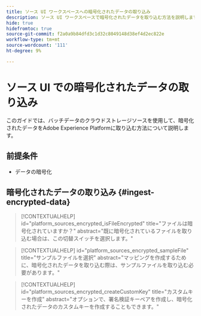 ```yaml
---
title: ソース UI ワークスペースへの暗号化されたデータの取り込み
description: ソース UI ワークスペースで暗号化されたデータを取り込む方法を説明します。
hide: true
hidefromtoc: true
source-git-commit: f2a0a9b84dfd3c1d32c8049148d38ef4d2ec822e
workflow-type: tm+mt
source-wordcount: '111'
ht-degree: 9%

---
```


# ソース UI での暗号化されたデータの取り込み

このガイドでは、バッチデータのクラウドストレージソースを使用して、暗号化されたデータをAdobe Experience Platformに取り込む方法について説明します。

## 前提条件

* データの暗号化

## 暗号化されたデータの取り込み {#ingest-encrypted-data}

>[!CONTEXTUALHELP]
>id="platform_sources_encrypted_isFileEncrypted"
>title="ファイルは暗号化されていますか？"
>abstract="既に暗号化されているファイルを取り込む場合は、この切替スイッチを選択します。"


>[!CONTEXTUALHELP]
>id="platform_sources_encrypted_sampleFile"
>title="サンプルファイルを選択"
>abstract="マッピングを作成するために、暗号化されたデータを取り込む際は、サンプルファイルを取り込む必要があります。"

>[!CONTEXTUALHELP]
>id="platform_sources_encrypted_createCustomKey"
>title="カスタムキーを作成"
>abstract="オプションで、署名検証キーペアを作成し、暗号化されたデータのカスタムキーを作成することもできます。"